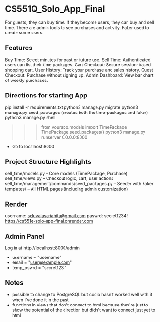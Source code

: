 # CS551Q_Solo_App_Final
For guests, they can buy time. If they become users, they can buy and sell time. 
There are admin tools to see purchases and activity. Faker used to create some 
users. 

## Features
Buy Time: Select minutes for past or future use.
Sell Time: Authenticated users can list their time packages.
Cart Checkout: Secure session-based shopping cart.
User History: Track your purchase and sales history.
Guest Checkout: Purchase without signing up.
Admin Dashboard: View bar chart of weekly purchases.


## Directions for starting App
pip install -r requirements.txt
python3 manage.py migrate
python3 manage.py seed_packages (creates both the time-packages and faker)
python3 manage.py shell
>>> from yourapp.models import TimePackage
>>> TimePackage.seed_packages()
python3 manage.py runserver 0.0.0.0:8000

- Go to localhost:8000

## Project Structure Highlights
sell_time/models.py – Core models (TimePackage, Purchase)
sell_time/views.py – Checkout logic, cart, user actions
sell_time/management/commands/seed_packages.py – Seeder with Faker
templates/ – All HTML pages (including admin customization)

## Render
username: seluvaiasariahita@gmail.com
paswrd: secret1234!
https://cs551q-solo-app-final.onrender.com


## Admin Panel
Log in at http://localhost:8000/admin
- username = "username"
- email = "user@example.com"
- temp_pswrd = "secret123!"

## Notes
- possible to change to PostgreSQL but codio hasn't worked well with it when I've done it in the past
- functions in views that don't connect to html because they're just to show the potential of the direction 
    but didn't want to connect just yet to html